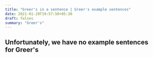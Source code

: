 ```yaml
---
title: "Greer's in a sentence | Greer's example sentences"
date: 2021-01-20T19:57:50+05:30
draft: falses
summary: "Greer's"
---
```

## Unfortunately, we have no example sentences for Greer's                 
